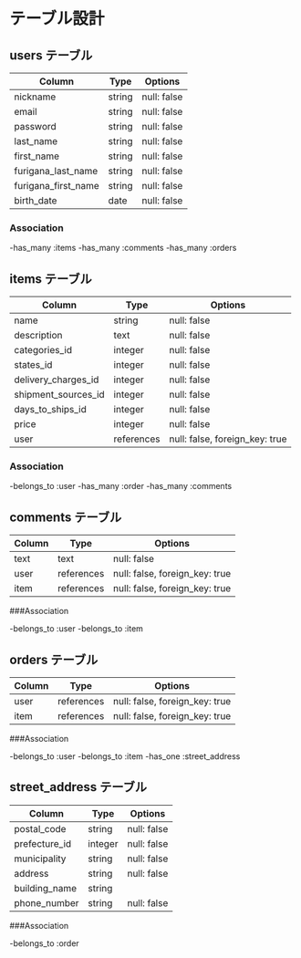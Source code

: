 # テーブル設計

## users テーブル

| Column              | Type   | Options     |
| ------------------- | ------ | ----------- |
| nickname            | string | null: false |
| email               | string | null: false |
| password            | string | null: false |
| last_name           | string | null: false |
| first_name          | string | null: false |
| furigana_last_name  | string | null: false |
| furigana_first_name | string | null: false |
| birth_date          | date   | null: false |


### Association

-has_many :items
-has_many :comments
-has_many :orders

## items テーブル

| Column              | Type       | Options                        |
| ------------------- | ---------- | ------------------------------ |
| name                | string     | null: false                    |
| description         | text       | null: false                    |
| categories_id       | integer    | null: false                    |
| states_id           | integer    | null: false                    |
| delivery_charges_id | integer    | null: false                    |
| shipment_sources_id | integer    | null: false                    |
| days_to_ships_id    | integer    | null: false                    |
| price               | integer    | null: false                    |
| user                | references | null: false, foreign_key: true |

### Association

-belongs_to :user
-has_many :order
-has_many :comments

## comments テーブル

| Column | Type       | Options                        |
| ------ | ---------- | ------------------------------ |
| text   | text       | null: false                    |
| user   | references | null: false, foreign_key: true |
| item   | references | null: false, foreign_key: true |

###Association

-belongs_to :user
-belongs_to :item

## orders テーブル

| Column          | Type       | Options                        |
| --------------- | ---------- | ------------------------------ |
| user            | references | null: false, foreign_key: true |
| item            | references | null: false, foreign_key: true |

###Association

-belongs_to :user
-belongs_to :item
-has_one :street_address

## street_address テーブル

| Column        | Type       | Options                        |
| ------------- | ---------- | ------------------------------ |
| postal_code   | string     | null: false                    |
| prefecture_id | integer    | null: false                    |
| municipality  | string     | null: false                    |
| address       | string     | null: false                    |
| building_name | string     |                                |
| phone_number  | string     | null: false                    |

###Association

-belongs_to :order

